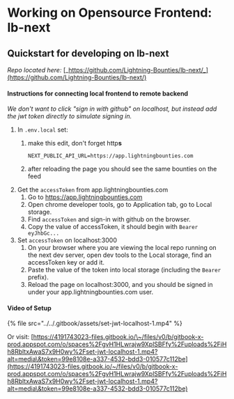 # Working on Opensource Frontend: lb-next

## Quickstart for developing on lb-next

_Repo located here:_ [_https://github.com/Lightning-Bounties/lb-next/_](https://github.com/Lightning-Bounties/lb-next/)

#### Instructions for connecting local frontend to remote backend

_We don't want to click "sign in with github" on localhost, but instead add the jwt token directly to simulate signing in._

1. In `.env.local` set:
   1.  make this edit, don't forget http**s**

       `NEXT_PUBLIC_API_URL=https://app.lightningbounties.com`
   2. after reloading the page you should see the same bounties on the feed
2. Get the `accessToken` from app.lightningbounties.com
   1. Go to https://app.lightningbounties.com
   2. Open chrome developer tools, go to Application tab, go to Local storage.
   3. Find `accessToken` and sign-in with github on the browser.
   4. Copy the value of accessToken, it should begin with `Bearer eyJhbGc...`
3. Set `accessToken` on localhost:3000
   1. On your browser where you are viewing the local repo running on the next dev server, open dev tools to the Local storage, find an accessToken key or add it.
   2. Paste the value of the token into local storage (including the `Bearer` prefix).
   3. Reload the page on localhost:3000, and you should be signed in under your app.lightningbounties.com user.

#### Video of Setup

{% file src="../../.gitbook/assets/set-jwt-localhost-1.mp4" %}

Or visit: [https://4191743023-files.gitbook.io/\~/files/v0/b/gitbook-x-prod.appspot.com/o/spaces%2FgvH1HLwrajw9XplSBFfy%2Fuploads%2FiHh8RbltxAwaS7x9H0wy%2Fset-jwt-localhost-1.mp4?alt=media\&token=99e8108e-a337-4532-bdd3-010577c112be](https://4191743023-files.gitbook.io/~/files/v0/b/gitbook-x-prod.appspot.com/o/spaces%2FgvH1HLwrajw9XplSBFfy%2Fuploads%2FiHh8RbltxAwaS7x9H0wy%2Fset-jwt-localhost-1.mp4?alt=media\&token=99e8108e-a337-4532-bdd3-010577c112be)



<figure><img src="../../.gitbook/assets/image (52).png" alt=""><figcaption></figcaption></figure>
